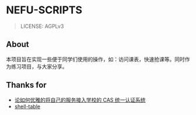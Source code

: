 # NEFU-SCRIPTS

> LICENSE: AGPLv3

## About

本项目旨在实现一些便于同学们使用的操作，如：访问课表，快速抢课等。同时作为练习项目，与大家分享。

## Thanks for

- [论如何优雅的将自己的服务接入学校的 CAS 统一认证系统](https://cloud.tencent.com/developer/article/2141155)
- [shell-table](https://www.jianshu.com/p/3d6c1fca6f9b)